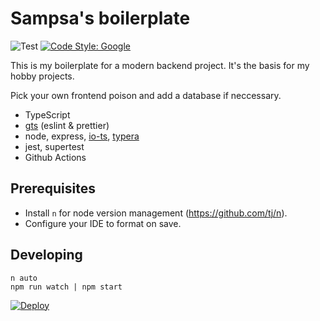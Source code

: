 # Sampsa's boilerplate

![Test](https://github.com/sampsakuronen/sampsas-boilerplate/workflows/Test/badge.svg) [![Code Style: Google](https://img.shields.io/badge/code%20style-google-blueviolet.svg)](https://github.com/google/gts)

This is my boilerplate for a modern backend project. It's the basis for my hobby projects.

Pick your own frontend poison and add a database if neccessary.

- TypeScript
- [gts](https://github.com/google/gts) (eslint & prettier)
- node, express, [io-ts](https://github.com/gcanti/io-ts), [typera](https://github.com/akheron/typera)
- jest, supertest
- Github Actions

## Prerequisites

- Install `n` for node version management (https://github.com/tj/n).
- Configure your IDE to format on save.

## Developing

    n auto
    npm run watch | npm start

[![Deploy](https://www.herokucdn.com/deploy/button.svg)](https://heroku.com/deploy)
